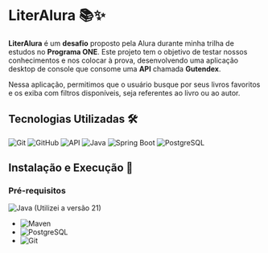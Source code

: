 # LiterAlura 📚✨

**LiterAlura** é um **desafio** proposto pela Alura durante minha trilha de estudos no **Programa ONE**. Este projeto tem o objetivo de testar nossos conhecimentos e nos colocar à prova, desenvolvendo uma aplicação desktop de console que consome uma **API** chamada **Gutendex**.

Nessa aplicação, permitimos que o usuário busque por seus livros favoritos e os exiba com filtros disponíveis, seja referentes ao livro ou ao autor.

## Tecnologias Utilizadas 🛠️

![Git](https://img.shields.io/badge/Git-F05032?style=for-the-badge&logo=git&logoColor=white)
![GitHub](https://img.shields.io/badge/GitHub-181717?style=for-the-badge&logo=github&logoColor=white)
![API](https://img.shields.io/badge/API-00C7B7?style=for-the-badge&logo=api&logoColor=white)
![Java](https://img.shields.io/badge/java-%23ED8B00.svg?style=for-the-badge&logo=openjdk&logoColor=white)
![Spring Boot](https://img.shields.io/badge/Spring_Boot-6DB33F?style=for-the-badge&logo=spring-boot&logoColor=white)
![PostgreSQL](https://img.shields.io/badge/PostgreSQL-336791?style=for-the-badge&logo=postgresql&logoColor=white)

## Instalação e Execução 🚀

### Pré-requisitos
![Java](https://img.shields.io/badge/java-%23ED8B00.svg?style=for-the-badge&logo=openjdk&logoColor=white) (Utilizei a versão 21)
- ![Maven](https://img.shields.io/badge/Maven-C71A36?style=for-the-badge&logo=apache-maven&logoColor=white)
- ![PostgreSQL](https://img.shields.io/badge/PostgreSQL-336791?style=for-the-badge&logo=postgresql&logoColor=white)
- ![Git](https://img.shields.io/badge/Git-F05032?style=for-the-badge&logo=git&logoColor=white)
